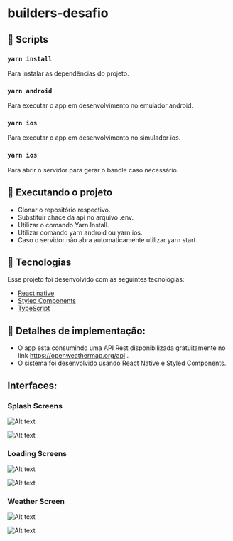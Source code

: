 # builders-desafio


## :hammer: Scripts

### `yarn install`

Para instalar as dependências do projeto.<br>
### `yarn android`

Para executar o app em desenvolvimento no emulador android.<br>

### `yarn ios`

Para executar o app em desenvolvimento no simulador ios.<br>

### `yarn ios`

Para abrir o servidor para gerar o bandle caso necessário.<br>

## :rocket: Executando o projeto

- Clonar o repositório respectivo.
- Substituir chace da api no arquivo .env.
- Utilizar o comando Yarn Install.
- Utilizar comando yarn android ou yarn ios.
- Caso o servidor não abra automaticamente utilizar yarn start.

## :rocket: Tecnologias

Esse projeto foi desenvolvido com as seguintes tecnologias:

- [React native](https://reactnative.dev/)
- [Styled Components](https://styled-components.com/)
- [TypeScript](https://www.typescriptlang.org/)

## :page_facing_up: Detalhes de implementação:
- O app esta consumindo uma API Rest disponibilizada
gratuitamente no link https://openweathermap.org/api  .
- O sistema foi desenvolvido usando React Native e Styled Components.


## Interfaces:
### Splash Screens

![Alt text](../main/docs/images/splash_screen_android.png "Splash Screen Android")

![Alt text](../main/docs/images/splash_screen_ios.png "Splash Screen IOs")


### Loading Screens

![Alt text](../main/docs/images/loading_screen_android.png "Loading Screen Android")

![Alt text](../main/docs/images/loading_screen_ios.png?raw=true "Loading Screen IOS")


###  Weather Screen

![Alt text](../main/docs/images/weather_screen_android.png?raw=true "Home Android")

![Alt text](../main/docs/images/weather_screen_ios.png?raw=true "Home IOS")
